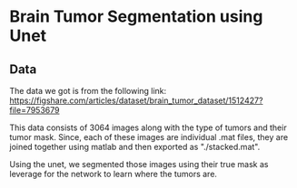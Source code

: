 # Brain Tumor Segmentation using Unet
**Data**
---
The data we got is from the following link: 
https://figshare.com/articles/dataset/brain_tumor_dataset/1512427?file=7953679

This data consists of 3064 images along with the type of tumors and their tumor mask. Since, each of these images are individual 
.mat files, they are joined together using matlab and then exported as "./stacked.mat".

Using the unet, we segmented those images using their true mask as leverage for the network to learn where the tumors are.  